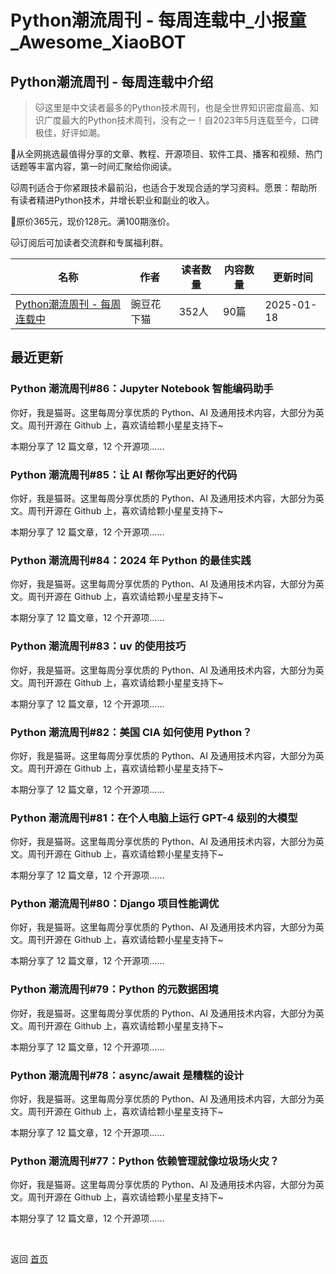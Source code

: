 # Python潮流周刊 - 每周连载中_小报童_Awesome_XiaoBOT

## Python潮流周刊 - 每周连载中介绍
> 🐱这里是中文读者最多的Python技术周刊，也是全世界知识密度最高、知识广度最大的Python技术周刊，没有之一！自2023年5月连载至今，口碑极佳，好评如潮。    
    
🐼从全网挑选最值得分享的文章、教程、开源项目、软件工具、播客和视频、热门话题等丰富内容，第一时间汇聚给你阅读。    
    
🐱周刊适合于你紧跟技术最前沿，也适合于发现合适的学习资料。愿景：帮助所有读者精进Python技术，并增长职业和副业的收入。    
    
🐼原价365元，现价128元。满100期涨价。    
    
🐱订阅后可加读者交流群和专属福利群。  
  


|名称|作者|读者数量|内容数量|更新时间|
|---|---|---|---|---|
|[Python潮流周刊 - 每周连载中](https://xiaobot.net/p/python_weekly?refer=0b133df9-27dc-423b-8101-639049001c13)|豌豆花下猫|352人|90篇|2025-01-18|

## 最近更新
### Python 潮流周刊#86：Jupyter Notebook 智能编码助手

你好，我是猫哥。这里每周分享优质的 Python、AI 及通用技术内容，大部分为英文。周刊开源在 Github 上，喜欢请给颗小星星支持下~

本期分享了 12 篇文章，12 个开源项......

### Python 潮流周刊#85：让 AI 帮你写出更好的代码

你好，我是猫哥。这里每周分享优质的 Python、AI 及通用技术内容，大部分为英文。周刊开源在 Github 上，喜欢请给颗小星星支持下~

本期分享了 12 篇文章，12 个开源项......

### Python 潮流周刊#84：2024 年 Python 的最佳实践

你好，我是猫哥。这里每周分享优质的 Python、AI 及通用技术内容，大部分为英文。周刊开源在 Github 上，喜欢请给颗小星星支持下~

本期分享了 12 篇文章，12 个开源项......

### Python 潮流周刊#83：uv 的使用技巧

你好，我是猫哥。这里每周分享优质的 Python、AI 及通用技术内容，大部分为英文。周刊开源在 Github 上，喜欢请给颗小星星支持下~

本期分享了 12 篇文章，12 个开源项......

### Python 潮流周刊#82：美国 CIA 如何使用 Python？

你好，我是猫哥。这里每周分享优质的 Python、AI 及通用技术内容，大部分为英文。周刊开源在 Github 上，喜欢请给颗小星星支持下~

本期分享了 12 篇文章，12 个开源项......

### Python 潮流周刊#81：在个人电脑上运行 GPT-4 级别的大模型

你好，我是猫哥。这里每周分享优质的 Python、AI 及通用技术内容，大部分为英文。周刊开源在 Github 上，喜欢请给颗小星星支持下~

本期分享了 12 篇文章，12 个开源项......

### Python 潮流周刊#80：Django 项目性能调优

你好，我是猫哥。这里每周分享优质的 Python、AI 及通用技术内容，大部分为英文。周刊开源在 Github 上，喜欢请给颗小星星支持下~

本期分享了 12 篇文章，12 个开源项......

### Python 潮流周刊#79：Python 的元数据困境

你好，我是猫哥。这里每周分享优质的 Python、AI 及通用技术内容，大部分为英文。周刊开源在 Github 上，喜欢请给颗小星星支持下~

本期分享了 12 篇文章，12 个开源项......

### Python 潮流周刊#78：async/await 是糟糕的设计

你好，我是猫哥。这里每周分享优质的 Python、AI 及通用技术内容，大部分为英文。周刊开源在 Github 上，喜欢请给颗小星星支持下~

本期分享了 12 篇文章，12 个开源项......

### Python 潮流周刊#77：Python 依赖管理就像垃圾场火灾？

你好，我是猫哥。这里每周分享优质的 Python、AI 及通用技术内容，大部分为英文。周刊开源在 Github 上，喜欢请给颗小星星支持下~

本期分享了 12 篇文章，12 个开源项......


<a href="https://github.com/Reno9527/awesome-xiaobot" style="color: white; text-decoration: none;">awesome-xiaobot</a>

返回 [首页](../README.md)
